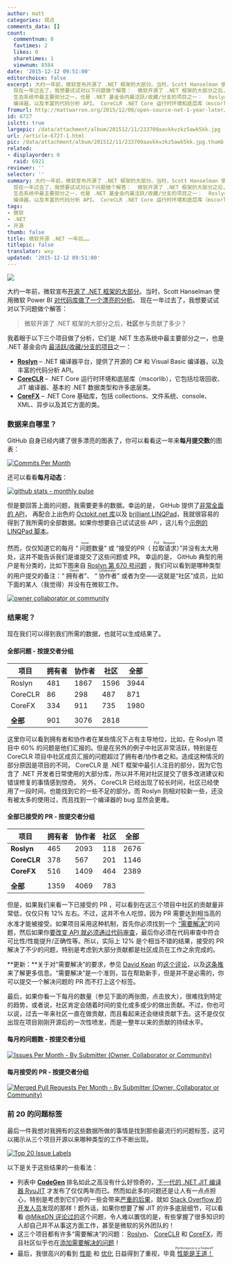 ```yaml
---
author: matt
categories: 观点
comments_data: []
count:
  commentnum: 0
  favtimes: 2
  likes: 0
  sharetimes: 1
  viewnum: 8584
date: '2015-12-12 09:51:00'
editorchoice: false
excerpt: 大约一年前，微软宣布开源了 .NET 框架的大部分。当时，Scott Hanselman 使用微软 Power BI对代码库做了一个漂亮的分析。
  现在一年过去了，我想要试试对以下问题做个解答：  微软开源了 .NET 框架的大部分之后，社区参与贡献了多少？  我着眼于以下三个项目做了分析，它们是 .NET
  生态系统中最主要部分之一，也是 .NET 基金会内最活跃/收藏/分支的项目之一：  Roslyn .NET 编译器平台，提供了开源的 C# 和 Visual Basic
  编译器，以及丰富的代码分析 API。 CoreCLR .NET Core 运行时环境和底层库（mscorlib），它包括垃圾回收、JIT 编译器
fromurl: http://mattwarren.org/2015/12/08/open-source-net-1-year-later/
id: 6727
islctt: true
largepic: /data/attachment/album/201512/11/233709aavkkvzkz5awk5kk.jpg
url: /article-6727-1.html
pic: /data/attachment/album/201512/11/233709aavkkvzkz5awk5kk.jpg.thumb.jpg
related:
- displayorder: 0
  raid: 6921
reviewer: ''
selector: ''
summary: 大约一年前，微软宣布开源了 .NET 框架的大部分。当时，Scott Hanselman 使用微软 Power BI对代码库做了一个漂亮的分析。
  现在一年过去了，我想要试试对以下问题做个解答：  微软开源了 .NET 框架的大部分之后，社区参与贡献了多少？  我着眼于以下三个项目做了分析，它们是 .NET
  生态系统中最主要部分之一，也是 .NET 基金会内最活跃/收藏/分支的项目之一：  Roslyn .NET 编译器平台，提供了开源的 C# 和 Visual Basic
  编译器，以及丰富的代码分析 API。 CoreCLR .NET Core 运行时环境和底层库（mscorlib），它包括垃圾回收、JIT 编译器
tags:
- 微软
- .NET
- 开源
thumb: false
title: 微软开源 .NET 一年后……
titlepic: false
translator: wxy
updated: '2015-12-12 09:51:00'
---
```


![](/data/attachment/album/201512/11/233709aavkkvzkz5awk5kk.jpg)


大约一年前，微软宣布[开源了 .NET 框架的大部分](/article-4209-1.html)。当时，Scott Hanselman 使用微软 Power BI [对代码库做了一个漂亮的分析](http://www.hanselman.com/blog/TheNETCoreCLRIsNowOpenSourceSoIRanTheGitHubRepoThroughMicrosoftPowerBI.aspx)。 现在一年过去了，我想要试试对以下问题做个解答：



> 
> 微软开源了 .NET 框架的大部分之后，**社区**参与贡献了多少？
> 
> 
> 


我着眼于以下三个项目做了分析，它们是 .NET 生态系统中最主要部分之一，也是 .NET 基金会内 [最活跃/收藏/分支的项目](https://github.com/dotnet/)之一：


* [**Roslyn**](https://github.com/dotnet/roslyn/) – .NET 编译器平台，提供了开源的 C# 和 Visual Basic 编译器，以及丰富的代码分析 API。
* [**CoreCLR**](https://github.com/dotnet/coreclr/) – .NET Core 运行时环境和底层库（mscorlib），它包括垃圾回收、JIT 编译器、基本的 .NET 数据类型和许多底层类。
* [**CoreFX**](https://github.com/dotnet/corefx/) – .NET Core 基础库，包括 collections、文件系统、console、XML、异步以及其它方面的类。


### 数据来自哪里？


GitHub 自身已经内建了很多漂亮的图表了，你可以看看这一年来**每月提交数**的图表：


[![Commits Per Month](/data/attachment/album/201512/11/233737iowqnu2i63vw5ifu.png)](https://github.com/dotnet/roslyn/graphs/contributors)


还可以看看**每月动态**：


[![github stats - monthly pulse](/data/attachment/album/201512/11/233738sj5da7uao5og2lp7.png)](https://github.com/dotnet/roslyn/pulse/monthly)


但是要回答上面的问题，我需要更多的数据。幸运的是， GitHub 提供了[非常全面的 API](https://developer.github.com/v3/)， 再配合上出色的 [Octokit.net 库](https://github.com/octokit/octokit.net)以及 [brilliant LINQPad](https://www.linqpad.net/)，我就很容易的得到了我所需的全部数据。如果你想要自己试试这些 API ，这儿有个[示例的 LINQPad 脚本](https://gist.github.com/mattwarren/894aa5f46ca62a63764a)。


然而，仅仅知道它的每月 “<ruby> 问题 <rp>  （ </rp> <rt>  issue </rt> <rp>  ） </rp></ruby>数量” 或 “接受的PR（ <ruby> 拉取请求 <rp>  （ </rp> <rt>  Pull Request </rt> <rp>  ） </rp></ruby>）”并没有太大用处，这并不能告诉我们是谁提交了这些问题或 PR。 幸运的是， GitHub 典型的用户是有分类的，比如下图来自 [Roslyn 第 670 号问题](https://github.com/dotnet/roslyn/issues/670) ，我们可以看到是哪种类型的用户提交的备注：“<ruby> 拥有者 <rp>  （ </rp> <rt>  Owner </rt> <rp>  ） </rp></ruby>”、 “<ruby> 协作者 <rp>  （ </rp> <rt>  Collaborator </rt> <rp>  ） </rp></ruby>” 或者为空——这就是“社区”成员，比如下面的某人（我觉得）并没有在微软工作。


[![owner collaborator or community](/data/attachment/album/201512/11/233738tiztkdky54mutymk.png)](https://cloud.githubusercontent.com/assets/157298/11634101/8abd7210-9d06-11e5-82b0-570f296cf433.png)


### **结果呢？**


现在我们可以得到我们所需的数据，也就可以生成结果了。


#### **全部问题 - 按提交者分组**




| 项目 | **拥有者** | **协作者** | **社区** | **全部** |
| --- | --- | --- | --- | --- |
| Roslyn | 481 | 1867 | 1596 | 3944 |
| CoreCLR | 86 | 298 | 487 | 871 |
| CoreFX | 334 | 911 | 735 | 1980 |
|  |  |  |  |  |
| **全部** | 901 | 3076 | 2818 |  |


这里你可以看到拥有者和协作者在某些情况下占有主导地位，比如，在 Roslyn 项目中 60% 的问题是他们汇报的。但是在另外的例子中社区非常活跃，特别是在 CoreCLR 项目中社区成员汇报的问题超过了拥有者/协作者之和。造成这种情况的部分原因是项目的不同， CoreCLR 是 .NET 框架中最引人注目的部分，因为它包含了 .NET 开发者日常使用的大部分库，所以并不用对社区提交了很多改进建议和错误修复的事情感到惊奇。 另外， CoreCLR 已经出现了较长时间，社区已经使用了一段时间，也能找到它的一些不足的部分。而 Roslyn 则相对较新一些，还没有被太多的使用过，而且找到一个编译器的 bug 显然会更难。


#### 全部已接受的 PR - 按提交者分组




| 项目 | **拥有者** | **协作者** | **社区** | **全部** |
| --- | --- | --- | --- | --- |
| **Roslyn** | 465 | 2093 | 118 | 2676 |
| **CoreCLR** | 378 | 567 | 201 | 1146 |
| **CoreFX** | 516 | 1409 | 464 | 2389 |
|  |  |  |  |  |
| **全部** | 1359 | 4069 | 783 |  |


但是，如果我们来看一下已接受的 PR ，可以看到在这三个项目中社区的贡献量非常低，仅仅只有 12% 左右。不过，这并不令人吃惊，因为 PR 需要达到相当高的水准才能被接受。如果项目采用这种机制，首先你必须找到一个<ruby> <a href="https://github.com/dotnet/corefx/labels/up%20for%20grabs">  “需要解决” </a> <rp>  （ </rp> <rt>  up for grabs </rt> <rp>  ） </rp></ruby>的问题，然后如果你[要改变 API 就必须通过代码审查](http://blogs.msdn.com/b/dotnet/archive/2015/01/08/api-review-process-for-net-core.aspx)，最后你必须在代码审查中符合可比性/性能提升/正确性等。所以，实际上 12% 是个相当不错的结果，接受的 PR 解决了不少的问题，特别是考虑到大部分贡献都是社区成员在工作之余完成的。


**更新：**关于对“需要解决”的要求，参见 [David Kean](https://github.com/davkean) 的[这个评论](http://mattwarren.org/2015/12/08/open-source-net-1-year-later/#comment-7091)，以及[这条推](https://twitter.com/leppie/status/674285812146675714)来了解更多信息。“需要解决”是一个准则，旨在帮助新手，但是并不是必需的，你可以提交一个解决问题的 PR 而不打上这个标签。


最后，如果你看一下每月的数量（参见下面的两张图，点击放大），很难找到特定的趋势，或者说，社区肯定会随着时间的变化或多或少的做出贡献。不过，你也可以说，过去一年来社区一直在做贡献，而且看起来还会继续贡献下去。这不是仅仅出现在项目刚刚开源后的一次性喷发，而是一整年以来的贡献的持续水平。


#### **每月的问题数 - 按提交者分组**


[![Issues Per Month - By Submitter (Owner, Collaborator or Community)](/data/attachment/album/201512/11/233738j45uw7wzk4x3odo7.png)](https://cloud.githubusercontent.com/assets/157298/11596712/ad28f518-9aae-11e5-81d9-42bc22903d09.png)


#### **每月接受的 PR - 按提交者分组**


[![Merged Pull Requests Per Month - By Submitter (Owner, Collaborator or Community)](/data/attachment/album/201512/11/233738marnpgpzsel7zpiu.png)](https://cloud.githubusercontent.com/assets/157298/11652755/785d0d20-9d91-11e5-9802-834bb3955718.png)


### **前 20 的问题标签**


最后一件我想对我拥有的这些数据所做的事情是找到那些最流行的问题标签，这可以揭示从三个项目开源以来哪种类型的工作不断出现。


[![Top 20 Issue Labels](/data/attachment/album/201512/11/233739xzz2shrt1v8uqrh2.png)](https://cloud.githubusercontent.com/assets/157298/11633496/8505205a-9d03-11e5-89fd-33384b20306c.png)


以下是关于这些结果的一些看法：


* 列表中 **[CodeGen](https://github.com/dotnet/coreclr/labels/CodeGen)** 排名如此之高没有什么好惊奇的，[下一代的 .NET JIT 编译器 RyuJIT](http://blogs.msdn.com/b/dotnet/archive/2013/09/30/ryujit-the-next-generation-jit-compiler.aspx) 才发布了仅仅两年而已。然而如此多的问题还是让人有一点点担心，特别是考虑到它们中的一些会带来[严重的后果](https://github.com/dotnet/coreclr/issues/1296)，就如 [Stack Overflow 的开发人员](http://nickcraver.com/blog/2015/07/27/why-you-should-wait-on-dotnet-46/)发现的那样！题外话，如果你想要了解 JIT 的许多底层细节，可以看看 [@MikeDN 评论过的](https://github.com/dotnet/coreclr/issues?utf8=%E2%9C%93&q=commenter%3Amikedn+type%3Aissue)这个问题，令人难以置信的是，有些掌握了很多知识的人却自己并不从事这方面工作，甚至是微软的另外团队的！
* 这三个项目都有许多“需要解决”的问题： [Roslyn](https://github.com/dotnet/roslyn/labels/Up%20for%20Grabs)、 [CoreCLR](https://github.com/dotnet/coreclr/labels/up-for-grabs) 和 [CoreFX](https://github.com/dotnet/corefx/labels/up%20for%20grabs)，而且社区似乎也在[添加需要解决的问题](https://github.com/dotnet/corefx/labels/grabbed%20by%20community)！
* 最后，我很高兴的看到 [性能](https://github.com/dotnet/corefx/labels/performance) 和 [优化](https://github.com/dotnet/coreCLR/labels/optimization) 日益得到了重视，毕竟<ruby> <a href="http://mattwarren.org/speaking/">  性能是王道！ </a> <rp>  （ </rp> <rt>  Performance is a Feature!! </rt> <rp>  ） </rp></ruby>